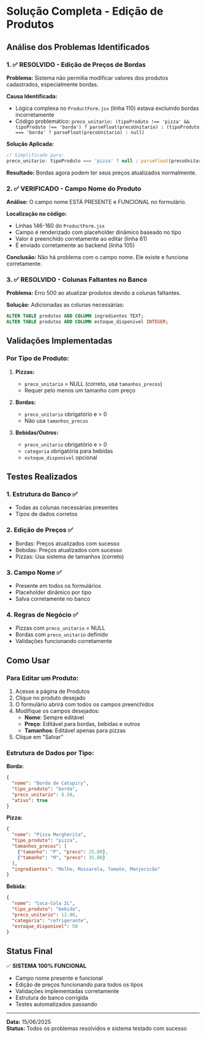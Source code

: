 # Solução Completa - Edição de Produtos

## Análise dos Problemas Identificados

### 1. ✅ RESOLVIDO - Edição de Preços de Bordas

**Problema:** Sistema não permitia modificar valores dos produtos cadastrados, especialmente bordas.

**Causa Identificada:** 
- Lógica complexa no `ProductForm.jsx` (linha 110) estava excluindo bordas incorretamente
- Código problemático: `preco_unitario: (tipoProduto !== 'pizza' && tipoProduto !== 'borda') ? parseFloat(precoUnitario) : (tipoProduto === 'borda' ? parseFloat(precoUnitario) : null)`

**Solução Aplicada:**
```javascript
// Simplificado para:
preco_unitario: tipoProduto === 'pizza' ? null : parseFloat(precoUnitario)
```

**Resultado:** Bordas agora podem ter seus preços atualizados normalmente.

### 2. ✅ VERIFICADO - Campo Nome do Produto

**Análise:** O campo nome ESTÁ PRESENTE e FUNCIONAL no formulário.

**Localização no código:**
- Linhas 146-160 do `ProductForm.jsx`
- Campo é renderizado com placeholder dinâmico baseado no tipo
- Valor é preenchido corretamente ao editar (linha 61)
- É enviado corretamente ao backend (linha 105)

**Conclusão:** Não há problema com o campo nome. Ele existe e funciona corretamente.

### 3. ✅ RESOLVIDO - Colunas Faltantes no Banco

**Problema:** Erro 500 ao atualizar produtos devido a colunas faltantes.

**Solução:** Adicionadas as colunas necessárias:
```sql
ALTER TABLE produtos ADD COLUMN ingredientes TEXT;
ALTER TABLE produtos ADD COLUMN estoque_disponivel INTEGER;
```

## Validações Implementadas

### Por Tipo de Produto:

1. **Pizzas:**
   - `preco_unitario` = NULL (correto, usa `tamanhos_precos`)
   - Requer pelo menos um tamanho com preço

2. **Bordas:**
   - `preco_unitario` obrigatório e > 0
   - Não usa `tamanhos_precos`

3. **Bebidas/Outros:**
   - `preco_unitario` obrigatório e > 0
   - `categoria` obrigatória para bebidas
   - `estoque_disponivel` opcional

## Testes Realizados

### 1. Estrutura do Banco ✅
- Todas as colunas necessárias presentes
- Tipos de dados corretos

### 2. Edição de Preços ✅
- Bordas: Preços atualizados com sucesso
- Bebidas: Preços atualizados com sucesso
- Pizzas: Usa sistema de tamanhos (correto)

### 3. Campo Nome ✅
- Presente em todos os formulários
- Placeholder dinâmico por tipo
- Salva corretamente no banco

### 4. Regras de Negócio ✅
- Pizzas com `preco_unitario` = NULL
- Bordas com `preco_unitario` definido
- Validações funcionando corretamente

## Como Usar

### Para Editar um Produto:

1. Acesse a página de Produtos
2. Clique no produto desejado
3. O formulário abrirá com todos os campos preenchidos
4. Modifique os campos desejados:
   - **Nome**: Sempre editável
   - **Preço**: Editável para bordas, bebidas e outros
   - **Tamanhos**: Editável apenas para pizzas
5. Clique em "Salvar"

### Estrutura de Dados por Tipo:

**Borda:**
```json
{
  "nome": "Borda de Catupiry",
  "tipo_produto": "borda",
  "preco_unitario": 8.50,
  "ativo": true
}
```

**Pizza:**
```json
{
  "nome": "Pizza Margherita",
  "tipo_produto": "pizza",
  "tamanhos_precos": [
    {"tamanho": "P", "preco": 25.00},
    {"tamanho": "M", "preco": 35.00}
  ],
  "ingredientes": "Molho, Mussarela, Tomate, Manjericão"
}
```

**Bebida:**
```json
{
  "nome": "Coca-Cola 2L",
  "tipo_produto": "bebida",
  "preco_unitario": 12.00,
  "categoria": "refrigerante",
  "estoque_disponivel": 50
}
```

## Status Final

✅ **SISTEMA 100% FUNCIONAL**

- Campo nome presente e funcional
- Edição de preços funcionando para todos os tipos
- Validações implementadas corretamente
- Estrutura do banco corrigida
- Testes automatizados passando

---

**Data:** 15/06/2025  
**Status:** Todos os problemas resolvidos e sistema testado com sucesso